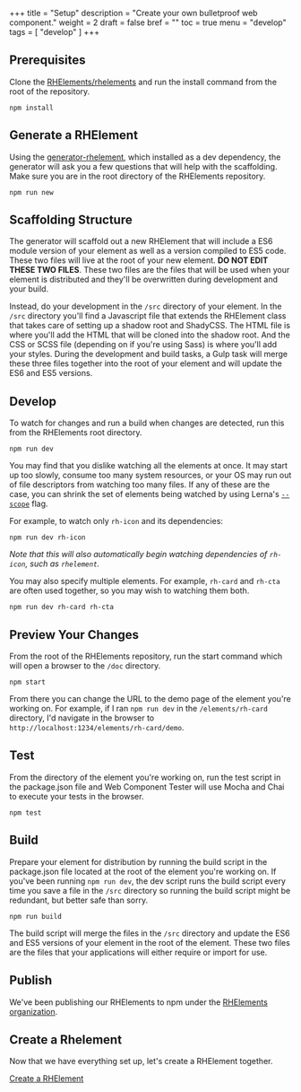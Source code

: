 +++
title = "Setup"
description = "Create your own bulletproof web component."
weight = 2
draft = false
bref = ""
toc = true
menu = "develop"
tags = [ "develop" ]
+++

## Prerequisites

Clone the [RHElements/rhelements](https://github.com/RHElements/rhelements) and run the install command from the root of the repository.

```
npm install
```

## Generate a RHElement

Using the [generator-rhelement](https://github.com/RHElements/generator-rhelement), which installed as a dev dependency, the generator will ask you a few questions that will help with the scaffolding. Make sure you are in the root directory of the RHElements repository.

```
npm run new
```

## Scaffolding Structure

The generator will scaffold out a new RHElement that will include a ES6 module version of your element as well as a version compiled to ES5 code. These two files will live at the root of your new element. **DO NOT EDIT THESE TWO FILES**. These two files are the files that will be used when your element is distributed and they'll be overwritten during development and your build.

Instead, do your development in the `/src` directory of your element. In the `/src` directory you'll find a Javascript file that extends the RHElement class that takes care of setting up a shadow root and ShadyCSS. The HTML file is where you'll add the HTML that will be cloned into the shadow root. And the CSS or SCSS file (depending on if you're using Sass) is where you'll add your styles. During the development and build tasks, a Gulp task will merge these three files together into the root of your element and will update the ES6 and ES5 versions.

## Develop

To watch for changes and run a build when changes are detected, run this from the RHElements root directory.

```
npm run dev
```

You may find that you dislike watching all the elements at once.  It may start up too slowly, consume too many system resources, or your OS may run out of file descriptors from watching too many files.  If any of these are the case, you can shrink the set of elements being watched by using Lerna's [`--scope`](https://github.com/lerna/lerna/tree/master/core/filter-options#--scope-glob) flag.

For example, to watch only `rh-icon` and its dependencies:

```
npm run dev rh-icon
```

*Note that this will also automatically begin watching dependencies of `rh-icon`, such as `rhelement`.*

You may also specify multiple elements.  For example, `rh-card` and `rh-cta` are often used together, so you may wish to watching them both.

```
npm run dev rh-card rh-cta
```

## Preview Your Changes

From the root of the RHElements repository, run the start command which will open a browser to the `/doc` directory.

```
npm start
```

From there you can change the URL to the demo page of the element you're working on. For example, if I ran `npm run dev` in the `/elements/rh-card` directory, I'd navigate in the browser to `http://localhost:1234/elements/rh-card/demo`.

## Test

From the directory of the element you're working on, run the test script in the package.json file and Web Component Tester will use Mocha and Chai to execute your tests in the browser.

```
npm test
```

## Build

Prepare your element for distribution by running the build script in the package.json file located at the root of the element you're working on. If you've been running `npm run dev`, the dev script runs the build script every time you save a file in the `/src` directory so running the build script might be redundant, but better safe than sorry.

```
npm run build
```

The build script will merge the files in the `/src` directory and update the ES6 and ES5 versions of your element in the root of the element. These two files are the files that your applications will either require or import for use.

## Publish

We've been publishing our RHElements to npm under the [RHElements organization](https://www.npmjs.com/org/rhelements).

## Create a Rhelement

Now that we have everything set up, let's create a RHElement together.

[Create a RHElement](/docs/create-a-rhelement/step-1.html)
